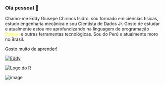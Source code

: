 ### Olá pessoal 👋

Chamo-me Eddy Giusepe Chirinos Isidro, sou formado em ciências físicas, estudo engenharia mecânica e sou Cientista de Dados Jr. Gosto de estudar e atualmente estou me aprofundizando na linguagem de programação <font color="yellow">Python</font> e outras ferramentas tecnológicas. Sou do Perú e atualmente moro no Brasil.

Gosto muito de aprender!

[![Eddy](https://user-images.githubusercontent.com/69597971/133528365-5a553bc2-e271-447e-8dbb-122ffb620e18.png)](https://www.linkedin.com/in/eddy-giusepe-chirinos-isidro-85a43a42/)



![Logo do R](http://developer.r-project.org/Logo/Rlogo-5.png)

![image](https://user-images.githubusercontent.com/69597971/133535047-1228423c-2276-40d3-ada8-fe1a5facaa40.png)

